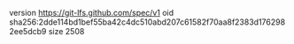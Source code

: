 version https://git-lfs.github.com/spec/v1
oid sha256:2dde114bd1bef55ba42c4dc510abd207c61582f70aa8f2383d1762982ee5dcb9
size 2508
